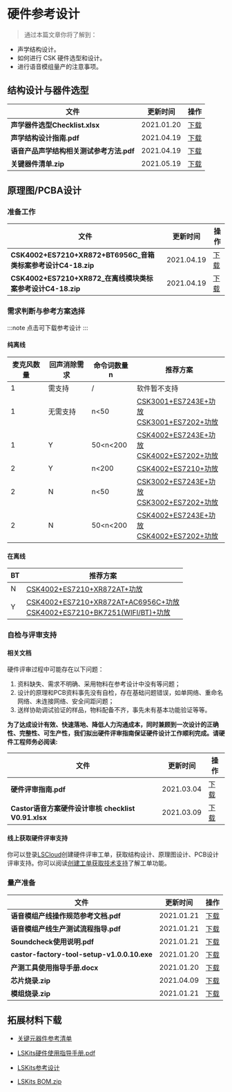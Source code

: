 
# 硬件参考设计

>通过本篇文章你将了解到：
- 声学结构设计。
- 如何进行 CSK 硬件选型和设计。
- 进行语音模组量产的注意事项。

## 结构设计与器件选型

| 文件| 更新时间 | 操作 |
| ----| ---- | ---- |
| **声学器件选型Checklist.xlsx** | 2021.01.20 |[下载](https://open.listenai.com/resource/open/doc_resource%2F%E7%A1%AC%E4%BB%B6%E8%AE%BE%E8%AE%A1%E6%8C%87%E5%8D%97%2F%E7%BB%93%E6%9E%84%E8%AE%BE%E8%AE%A1%E5%8F%82%E8%80%83%2F01.CSK%E6%96%B9%E6%A1%88%E4%BA%A7%E5%93%81Checklist.xlsx)|
| **声学结构设计指南.pdf** | 2021.04.19 |[下载](https://open.listenai.com/resource/open/doc_resource%2F%E7%A1%AC%E4%BB%B6%E8%AE%BE%E8%AE%A1%E6%8C%87%E5%8D%97%2F%E7%BB%93%E6%9E%84%E8%AE%BE%E8%AE%A1%E5%8F%82%E8%80%83%2F%E5%A3%B0%E5%AD%A6%E7%BB%93%E6%9E%84%E8%AE%BE%E8%AE%A1%E6%8C%87%E5%8D%97.pdf)|
| **语音产品声学结构相关测试参考方法.pdf** | 2021.04.19 |[下载](https://open.listenai.com/resource/open/doc_resource%2F%E7%A1%AC%E4%BB%B6%E8%AE%BE%E8%AE%A1%E6%8C%87%E5%8D%97%2F%E7%BB%93%E6%9E%84%E8%AE%BE%E8%AE%A1%E5%8F%82%E8%80%83%2F%E8%AF%AD%E9%9F%B3%E4%BA%A7%E5%93%81%E5%A3%B0%E5%AD%A6%E7%BB%93%E6%9E%84%E7%9B%B8%E5%85%B3%E6%B5%8B%E8%AF%95%E5%8F%82%E8%80%83%E6%96%B9%E6%B3%95.pdf)|
| **关键器件清单.zip** | 2021.05.19 |[下载](https://open.listenai.com/resource/open/doc_resource%2F%E7%A1%AC%E4%BB%B6%E8%AE%BE%E8%AE%A1%E6%8C%87%E5%8D%97%2F%E5%85%B3%E9%94%AE%E5%99%A8%E4%BB%B6%E6%B8%85%E5%8D%95.zip)|




## 原理图/PCBA设计

### 准备工作

| 文件| 更新时间 | 操作 |
| ----| ---- | ---- |
| **CSK4002+ES7210+XR872+BT6956C_音箱类标案参考设计C4-18.zip** | 2021.04.19 |[下载](https://open.listenai.com/resource/open/doc_resource%2F%E7%A1%AC%E4%BB%B6%E8%AE%BE%E8%AE%A1%E6%8C%87%E5%8D%97%2F%E5%8E%9F%E7%90%86%E5%9B%BE%26PCB%E8%AE%BE%E8%AE%A1%E5%8F%82%E8%80%83%2FCSK4002%2BES7210%2BXR872%2BBT6956C_%E9%9F%B3%E7%AE%B1%E7%B1%BB%E6%A0%87%E6%A1%88%E5%8F%82%E8%80%83%E8%AE%BE%E8%AE%A1C4-18.zip)|
| **CSK4002+ES7210+XR872_在离线模块类标案参考设计C4-18.zip** | 2021.04.19 |[下载](https://open.listenai.com/resource/open/doc_resource%2F%E7%A1%AC%E4%BB%B6%E8%AE%BE%E8%AE%A1%E6%8C%87%E5%8D%97%2F%E5%8E%9F%E7%90%86%E5%9B%BE%26PCB%E8%AE%BE%E8%AE%A1%E5%8F%82%E8%80%83%2FCSK4002%2BES7210%2BXR872_%E5%9C%A8%E7%A6%BB%E7%BA%BF%E6%A8%A1%E5%9D%97%E7%B1%BB%E6%A0%87%E6%A1%88%E5%8F%82%E8%80%83%E8%AE%BE%E8%AE%A1C4-18.zip)|




### 需求判断与参考方案选择

:::note
点击可下载参考设计
:::

#### 纯离线

| 麦克风数量 | 回声消除需求 | 命令词数量n | 推荐方案 |
| -- | -- | -- | -- |
| 1 | 需支持 | / | 软件暂不支持 |
| 1 | 无需支持 | n<50 | [CSK3001+ES7243E+功放](https://open.listenai.com/resource/open/doc_resource%2F%E7%A1%AC%E4%BB%B6%E8%AE%BE%E8%AE%A1%E6%8C%87%E5%8D%97%2F%E5%8E%9F%E7%90%86%E5%9B%BE%26PCB%E8%AE%BE%E8%AE%A1%E5%8F%82%E8%80%83%2FCSK300X%2BES7243%E6%A0%87%E5%87%86%E7%A6%BB%E7%BA%BF%E6%A8%A1%E5%9D%97_%E6%A0%87%E6%A1%88%E5%8F%82%E8%80%83%E8%AE%BE%E8%AE%A1C4-18.zip)<br/>[CSK3001+ES7202+功放](https://open.listenai.com/resource/open/doc_resource%2F%E7%A1%AC%E4%BB%B6%E8%AE%BE%E8%AE%A1%E6%8C%87%E5%8D%97%2F%E5%8E%9F%E7%90%86%E5%9B%BE%26PCB%E8%AE%BE%E8%AE%A1%E5%8F%82%E8%80%83%2FCSK300X%2BES7202%E7%A6%BB%E7%BA%BF%E6%A8%A1%E5%9D%97-%E6%A0%87%E6%A1%88%E5%8F%82%E8%80%83%E8%AE%BE%E8%AE%A1C4-18.zip)|
| 1 | Y | 50<n<200 | [CSK4002+ES7243E+功放](https://open.listenai.com/resource/open/doc_resource%2F%E7%A1%AC%E4%BB%B6%E8%AE%BE%E8%AE%A1%E6%8C%87%E5%8D%97%2F%E5%8E%9F%E7%90%86%E5%9B%BE%26PCB%E8%AE%BE%E8%AE%A1%E5%8F%82%E8%80%83%2FCSK300X%2BES7243%E6%A0%87%E5%87%86%E7%A6%BB%E7%BA%BF%E6%A8%A1%E5%9D%97_%E6%A0%87%E6%A1%88%E5%8F%82%E8%80%83%E8%AE%BE%E8%AE%A1C4-18.zip)<br/>[CSK4002+ES7202+功放](https://open.listenai.com/resource/open/doc_resource%2F%E7%A1%AC%E4%BB%B6%E8%AE%BE%E8%AE%A1%E6%8C%87%E5%8D%97%2F%E5%8E%9F%E7%90%86%E5%9B%BE%26PCB%E8%AE%BE%E8%AE%A1%E5%8F%82%E8%80%83%2FCSK300X%2BES7202%E7%A6%BB%E7%BA%BF%E6%A8%A1%E5%9D%97-%E6%A0%87%E6%A1%88%E5%8F%82%E8%80%83%E8%AE%BE%E8%AE%A1C4-18.zip)|
| 2 | Y | n<200 | [CSK4002+ES7210+功放](https://open.listenai.com/resource/open/doc_resource%2F%E7%A1%AC%E4%BB%B6%E8%AE%BE%E8%AE%A1%E6%8C%87%E5%8D%97%2F%E5%8E%9F%E7%90%86%E5%9B%BE%26PCB%E8%AE%BE%E8%AE%A1%E5%8F%82%E8%80%83%2FCSK4002%2BES7210%E6%A0%87%E5%87%86%E7%A6%BB%E7%BA%BF%E6%A8%A1%E5%9D%97_%E6%A0%87%E6%A1%88%E5%8F%82%E8%80%83%E8%AE%BE%E8%AE%A1C4-18.zip) |
| 2 | N | n<50 | [CSK3002+ES7243E+功放](https://open.listenai.com/resource/open/doc_resource%2F%E7%A1%AC%E4%BB%B6%E8%AE%BE%E8%AE%A1%E6%8C%87%E5%8D%97%2F%E5%8E%9F%E7%90%86%E5%9B%BE%26PCB%E8%AE%BE%E8%AE%A1%E5%8F%82%E8%80%83%2FCSK300X%2BES7243%E6%A0%87%E5%87%86%E7%A6%BB%E7%BA%BF%E6%A8%A1%E5%9D%97_%E6%A0%87%E6%A1%88%E5%8F%82%E8%80%83%E8%AE%BE%E8%AE%A1C4-18.zip)<br/>[CSK3002+ES7202+功放](https://open.listenai.com/resource/open/doc_resource%2F%E7%A1%AC%E4%BB%B6%E8%AE%BE%E8%AE%A1%E6%8C%87%E5%8D%97%2F%E5%8E%9F%E7%90%86%E5%9B%BE%26PCB%E8%AE%BE%E8%AE%A1%E5%8F%82%E8%80%83%2FCSK300X%2BES7202%E7%A6%BB%E7%BA%BF%E6%A8%A1%E5%9D%97-%E6%A0%87%E6%A1%88%E5%8F%82%E8%80%83%E8%AE%BE%E8%AE%A1C4-18.zip) |
| 2 | N | 50<n<200 | [CSK4002+ES7243E+功放](https://open.listenai.com/resource/open/doc_resource%2F%E7%A1%AC%E4%BB%B6%E8%AE%BE%E8%AE%A1%E6%8C%87%E5%8D%97%2F%E5%8E%9F%E7%90%86%E5%9B%BE%26PCB%E8%AE%BE%E8%AE%A1%E5%8F%82%E8%80%83%2FCSK300X%2BES7243%E6%A0%87%E5%87%86%E7%A6%BB%E7%BA%BF%E6%A8%A1%E5%9D%97_%E6%A0%87%E6%A1%88%E5%8F%82%E8%80%83%E8%AE%BE%E8%AE%A1C4-18.zip)<br/>[CSK4002+ES7202+功放](https://open.listenai.com/resource/open/doc_resource%2F%E7%A1%AC%E4%BB%B6%E8%AE%BE%E8%AE%A1%E6%8C%87%E5%8D%97%2F%E5%8E%9F%E7%90%86%E5%9B%BE%26PCB%E8%AE%BE%E8%AE%A1%E5%8F%82%E8%80%83%2FCSK300X%2BES7202%E7%A6%BB%E7%BA%BF%E6%A8%A1%E5%9D%97-%E6%A0%87%E6%A1%88%E5%8F%82%E8%80%83%E8%AE%BE%E8%AE%A1C4-18.zip) |


#### 在离线

| BT | 推荐方案 |
| -- | -- |
| N | [CSK4002+ES7210+XR872AT+功放](https://open.listenai.com/resource/open/doc_resource%2F%E7%A1%AC%E4%BB%B6%E8%AE%BE%E8%AE%A1%E6%8C%87%E5%8D%97%2F%E5%8E%9F%E7%90%86%E5%9B%BE%26PCB%E8%AE%BE%E8%AE%A1%E5%8F%82%E8%80%83%2FCSK4002%2BES7210%2BXR872_%E5%9C%A8%E7%A6%BB%E7%BA%BF%E6%A8%A1%E5%9D%97%E7%B1%BB%E6%A0%87%E6%A1%88%E5%8F%82%E8%80%83%E8%AE%BE%E8%AE%A1C4-18.zip) |
| Y | [CSK4002+ES7210+XR872AT+AC6956C+功放](https://open.listenai.com/resource/open/doc_resource%2F%E7%A1%AC%E4%BB%B6%E8%AE%BE%E8%AE%A1%E6%8C%87%E5%8D%97%2F%E5%8E%9F%E7%90%86%E5%9B%BE%26PCB%E8%AE%BE%E8%AE%A1%E5%8F%82%E8%80%83%2FCSK4002%2BES7210%2BXR872%2BBT6956C_%E9%9F%B3%E7%AE%B1%E7%B1%BB%E6%A0%87%E6%A1%88%E5%8F%82%E8%80%83%E8%AE%BE%E8%AE%A1C4-18.zip)<br/> [CSK4002+ES7210+BK7251(WIFI/BT)+功放](https://open.listenai.com/resource/open/doc_resource%2F%E7%A1%AC%E4%BB%B6%E8%AE%BE%E8%AE%A1%E6%8C%87%E5%8D%97%2F%E5%8E%9F%E7%90%86%E5%9B%BE%26PCB%E8%AE%BE%E8%AE%A1%E5%8F%82%E8%80%83%2FCSK%2BBK7251%E5%8F%82%E8%80%83%E8%AE%BE%E8%AE%A1C4-18.zip)|


### 自检与评审支持

####  相关文档

硬件评审过程中可能存在以下问题：
1. 资料缺失、需求不明确、采用物料在参考设计中没有等问题；
2. 设计的原理和PCB资料事先没有自检，存在基础问题错误，如单网络、重命名网络、未连接网络、安全间距问题；
3. 送样协助调试验证的样品，物料配备不齐，事先未有基本功能验证等等。

**为了达成设计有效、快速落地、降低人力沟通成本，同时兼顾到一次设计的正确性、完整性、可生产性，我们拟出硬件评审指南保证硬件设计工作顺利完成。请硬件工程师务必阅读:**

| 文件| 更新时间 | 操作 |
| ----| ---- | ---- |
| **硬件评审指南.pdf** | 2021.03.04 |[下载](https://open.listenai.com/resource/open/doc_resource%2F%E7%A1%AC%E4%BB%B6%E8%AE%BE%E8%AE%A1%E6%8C%87%E5%8D%97%2F%E7%A1%AC%E4%BB%B6%E8%AF%84%E5%AE%A1%E6%8C%87%E5%8D%97.pdf)|
| **Castor语音方案硬件设计审核 checklist V0.91.xlsx** | 2021.03.09 |[下载](https://open.listenai.com/resource/open/doc_resource%2F%E7%A1%AC%E4%BB%B6%E8%AE%BE%E8%AE%A1%E6%8C%87%E5%8D%97%2F%E5%8E%9F%E7%90%86%E5%9B%BE%26PCB%E8%AE%BE%E8%AE%A1%E5%8F%82%E8%80%83%2FCastor%E8%AF%AD%E9%9F%B3%E6%96%B9%E6%A1%88%E7%A1%AC%E4%BB%B6%E8%AE%BE%E8%AE%A1%E5%AE%A1%E6%A0%B8%20checklist%20V0.91.xlsx)|


#### 线上获取硬件评审支持

你可以登录[LSCloud](https://cloud.listenai.com/)创建硬件评审工单，获取结构设计、原理图设计、PCB设计评审支持。你可以阅读[创建工单获取技术支持](https://open.listenai.com/cloud_project)了解工单功能。


### 量产准备

| 文件                                        | 更新时间   | 操作                                                         |
| ------------------------------------------- | ---------- | ------------------------------------------------------------ |
| **语音模组产线操作规范参考文档.pdf**        | 2021.01.21 | [下载](https://open.listenai.com/resource/open/doc_resource%2F%E9%87%8F%E4%BA%A7%E6%8C%87%E5%8D%97%2F%E6%A8%A1%E7%BB%84%E7%83%A7%E5%BD%95%2F%E8%AF%AD%E9%9F%B3%E6%A8%A1%E7%BB%84%E4%BA%A7%E7%BA%BF%E6%93%8D%E4%BD%9C%E8%A7%84%E8%8C%83%E5%8F%82%E8%80%83%E6%96%87%E6%A1%A3.pdf) |
| **语音模组产线生产测试流程指导.pdf**        | 2021.01.21 | [下载](https://open.listenai.com/resource/open/doc_resource%2F%E9%87%8F%E4%BA%A7%E6%8C%87%E5%8D%97%2F%E6%A8%A1%E7%BB%84%E7%83%A7%E5%BD%95%2F%E8%AF%AD%E9%9F%B3%E6%A8%A1%E7%BB%84%E4%BA%A7%E7%BA%BF%E7%94%9F%E4%BA%A7%E6%B5%8B%E8%AF%95%E6%B5%81%E7%A8%8B%E6%8C%87%E5%AF%BC.pdf) |
| **Soundcheck使用说明.pdf**                  | 2021.01.21 | [下载](https://open.listenai.com/resource/open/doc_resource%2F%E9%87%8F%E4%BA%A7%E6%8C%87%E5%8D%97%2F%E6%A8%A1%E7%BB%84%E7%83%A7%E5%BD%95%2FSoundcheck%E4%BD%BF%E7%94%A8%E8%AF%B4%E6%98%8E.pdf) |
| **castor-factory-tool-setup-v1.0.0.10.exe** | 2021.01.20 |[下载](https://open.listenai.com/resource/open/doc_resource%2F%E9%87%8F%E4%BA%A7%E6%8C%87%E5%8D%97%2F%E6%A8%A1%E7%BB%84%E7%83%A7%E5%BD%95%2Fcastor-factory-tool-setup-v1.0.0.10.exe)|
| **产测工具使用指导手册.docx** | 2021.01.20 |[下载](https://open.listenai.com/resource/open/doc_resource%2F%E9%87%8F%E4%BA%A7%E6%8C%87%E5%8D%97%2F%E6%A8%A1%E7%BB%84%E7%83%A7%E5%BD%95%2F%E4%BA%A7%E6%B5%8B%E5%B7%A5%E5%85%B7%E4%BD%BF%E7%94%A8%E6%8C%87%E5%AF%BC%E6%89%8B%E5%86%8C.docx)|
| **芯片烧录.zip** | 2021.04.09 |[下载](https://open.listenai.com/resource/open/doc_resource%2F%E9%87%8F%E4%BA%A7%E6%8C%87%E5%8D%97%2F%E8%8A%AF%E7%89%87%E7%83%A7%E5%BD%95.zip)|
| **模组烧录.zip** | 2021.01.21 |[下载](https://open.listenai.com/resource/open/doc_resource%2F%E9%87%8F%E4%BA%A7%E6%8C%87%E5%8D%97%2F%E6%A8%A1%E7%BB%84%E7%83%A7%E5%BD%95.zip)|




## 拓展材料下载

- [关键元器件参考清单](https://open.listenai.com/resource/open/doc_resource%2F%E7%A1%AC%E4%BB%B6%E8%AE%BE%E8%AE%A1%E6%8C%87%E5%8D%97%2F%E5%85%B3%E9%94%AE%E5%99%A8%E4%BB%B6%E6%B8%85%E5%8D%95.zip)

- [LSKits硬件使用指导手册.pdf](https://open.listenai.com/resource/open/doc_resource%2F%E7%A1%AC%E4%BB%B6%E8%AE%BE%E8%AE%A1%E6%8C%87%E5%8D%97%2F%E5%8E%9F%E7%90%86%E5%9B%BE%26PCB%E8%AE%BE%E8%AE%A1%E5%8F%82%E8%80%83%2FLSKits%E7%A1%AC%E4%BB%B6%E4%BD%BF%E7%94%A8%E6%8C%87%E5%AF%BC%E6%89%8B%E5%86%8C.pdf)

- [LSKits参考设计](https://open.listenai.com/resource/open/doc_resource%2F%E7%A1%AC%E4%BB%B6%E8%AE%BE%E8%AE%A1%E6%8C%87%E5%8D%97%2F%E5%8E%9F%E7%90%86%E5%9B%BE%26PCB%E8%AE%BE%E8%AE%A1%E5%8F%82%E8%80%83%2FLSKits%E5%8F%82%E8%80%83%E8%AE%BE%E8%AE%A1.zip)

- [LSKits BOM.zip](https://open.listenai.com/resource/open/doc_resource%2F%E7%A1%AC%E4%BB%B6%E8%AE%BE%E8%AE%A1%E6%8C%87%E5%8D%97%2F%E5%8E%9F%E7%90%86%E5%9B%BE%26PCB%E8%AE%BE%E8%AE%A1%E5%8F%82%E8%80%83%2FLSKits%20BOM.zip)
